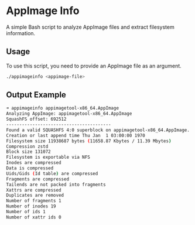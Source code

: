 # AppImage Info

A simple Bash script to analyze AppImage files and extract filesystem information.

## Usage

To use this script, you need to provide an AppImage file as an argument.

```sh
./appimageinfo <appimage-file>
```

## Output Example

```sh
➜ appimageinfo appimagetool-x86_64.AppImage  
Analyzing AppImage: appimagetool-x86_64.AppImage
SquashFS offset: 692512
----------------------------------------
Found a valid SQUASHFS 4:0 superblock on appimagetool-x86_64.AppImage.
Creation or last append time Thu Jan  1 03:00:00 1970
Filesystem size 11938687 bytes (11658.87 Kbytes / 11.39 Mbytes)
Compression zstd
Block size 131072
Filesystem is exportable via NFS
Inodes are compressed
Data is compressed
Uids/Gids (Id table) are compressed
Fragments are compressed
Tailends are not packed into fragments
Xattrs are compressed
Duplicates are removed
Number of fragments 1
Number of inodes 19
Number of ids 1
Number of xattr ids 0

```
